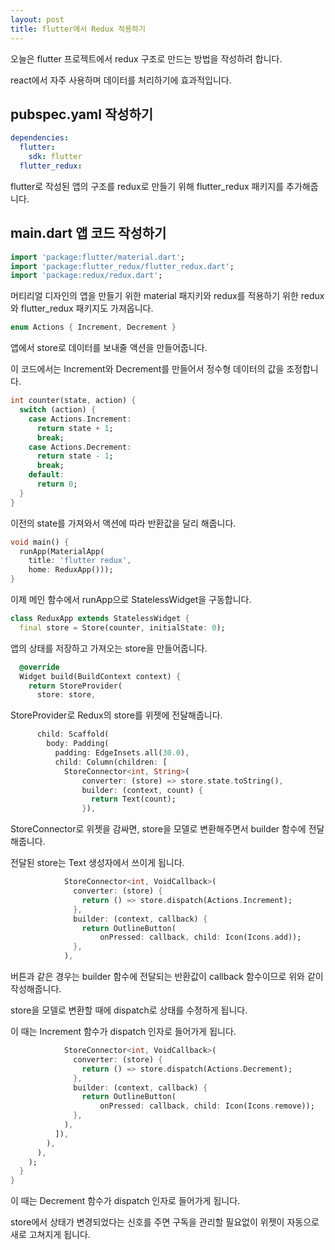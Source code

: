 ```yaml
---
layout: post
title: flutter에서 Redux 적용하기
---
```


오늘은 flutter 프로젝트에서 redux 구조로 만드는 방법을 작성하려 합니다.

react에서 자주 사용하며 데이터를 처리하기에 효과적입니다.

## pubspec.yaml 작성하기

```yaml
dependencies:
  flutter:
    sdk: flutter
  flutter_redux:
```

flutter로 작성된 앱의 구조를 redux로 만들기 위해 flutter_redux 패키지를 추가해줍니다.

## main.dart 앱 코드 작성하기

```dart
import 'package:flutter/material.dart';
import 'package:flutter_redux/flutter_redux.dart';
import 'package:redux/redux.dart';
```

머티리얼 디자인의 앱을 만들기 위한 material 패지키와 redux를 적용하기 위한 redux와 flutter_redux 패키지도 가져옵니다.

```dart
enum Actions { Increment, Decrement }
```

앱에서 store로 데이터를 보내줄 액션을 만들어줍니다.

이 코드에서는 Increment와 Decrement를 만들어서 정수형 데이터의 값을 조정합니다.

```dart
int counter(state, action) {
  switch (action) {
    case Actions.Increment:
      return state + 1;
      break;
    case Actions.Decrement:
      return state - 1;
      break;
    default:
      return 0;
  }
}
```

이전의 state를 가져와서 액션에 따라 반환값을 달리 해줍니다.

```dart
void main() {
  runApp(MaterialApp(
    title: 'flutter redux', 
    home: ReduxApp()));
}
```

이제 메인 함수에서 runApp으로 StatelessWidget을 구동합니다.

```dart
class ReduxApp extends StatelessWidget {
  final store = Store(counter, initialState: 0);
```

앱의 상태를 저장하고 가져오는 store을 만들어줍니다.

```dart
  @override
  Widget build(BuildContext context) {
    return StoreProvider(
      store: store,
```

StoreProvider로 Redux의 store를 위젯에 전달해줍니다.

```dart
      child: Scaffold(
        body: Padding(
          padding: EdgeInsets.all(30.0),
          child: Column(children: [
            StoreConnector<int, String>(
                converter: (store) => store.state.toString(),
                builder: (context, count) {
                  return Text(count);
                }),
```

StoreConnector로 위젯을 감싸면, store을 모델로 변환해주면서 builder 함수에 전달해줍니다.

전달된 store는 Text 생성자에서 쓰이게 됩니다.

```dart
            StoreConnector<int, VoidCallback>(
              converter: (store) {
                return () => store.dispatch(Actions.Increment);
              },
              builder: (context, callback) {
                return OutlineButton(
                    onPressed: callback, child: Icon(Icons.add));
              },
            ),
```

버튼과 같은 경우는 builder 함수에 전달되는 반환값이 callback 함수이므로 위와 같이 작성해줍니다.

store을 모델로 변환할 때에 dispatch로 상태를 수정하게 됩니다.

이 때는 Increment 함수가 dispatch 인자로 들어가게 됩니다.

```dart
            StoreConnector<int, VoidCallback>(
              converter: (store) {
                return () => store.dispatch(Actions.Decrement);
              },
              builder: (context, callback) {
                return OutlineButton(
                    onPressed: callback, child: Icon(Icons.remove));
              },
            ),
          ]),
        ),
      ),
    );
  }
}
```

이 때는 Decrement 함수가 dispatch 인자로 들어가게 됩니다.

store에서 상태가 변경되었다는 신호를 주면 구독을 관리할 필요없이 위젯이 자동으로 새로 고쳐지게 됩니다.